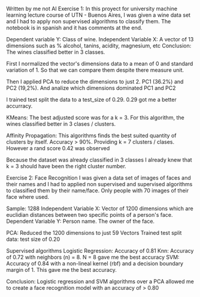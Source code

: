 Written by me not AI
Exercise 1:
In this proyect for university machine learning lecture course of UTN - Buenos Aires, I was given a wine data set and I had to apply non supervised algorithms to classify them.
The notebook is in spanish and it has comments at the end.

Dependent variable Y: Class of wine. 
Independent Variable X: A vector of 13 dimensions such as % alcohol, tanins, acidity, magnesium, etc
Conclusion: The wines classified better in 3 classes.

First I normalized the vector's dimensions data to a mean of 0 and standard variation of 1. So that we can compare them despite there measure unit.

Then I applied PCA to reduce the dimensions to just 2. PC1 (36.2%) and PC2 (19,2%). And analize which dimensions dominated PC1 and PC2

I trained test split the data to a test_size of 0.29. 0.29 got me a better accurracy.

KMeans: The best adjusted score was for a k = 3. For this algorithm, the wines classified better in 3 clases / clusters.

Affinity Propagation: This algorithms finds the best suited quantity of clusters by itself. Accuracy > 90%. Providing k = 7 clusters / clases. However a rand score 0.42 was observed

Because the dataset was already classified in 3 classes I already knew that k = 3 should have been the right cluster number.

Exercise 2:
Face Recognition
I was given a data set of images of faces and their names and I had to applied non supervised and supervised algorithms to classified them by their name/face. Only people with 70 images of their face where used.

Sample: 1288
Independent Variable X: Vector of 1200 dimensions which are euclidian distances between two specific points of a person's face.
Dependent Variable Y: Person name. The owner of the face.

PCA: Reduced the 1200 dimensions to just 59 Vectors
Trained test split data: test size of 0.20

Supervised algorithms
Logistic Regression: Accuracy of 0.81
Knn: Accuracy of 0.72 with neighbors (n) = 8. N = 8 gave me the best accuracy
SVM: Accuracy of 0.84 with a non-lineal kernel (rbf) and a decision boundary margin of 1. This gave me the best accuracy.

Conclusion: Logistic regression and SVM algorithms over a PCA allowed me to create a face recognition model with an accuracy of > 0.80
